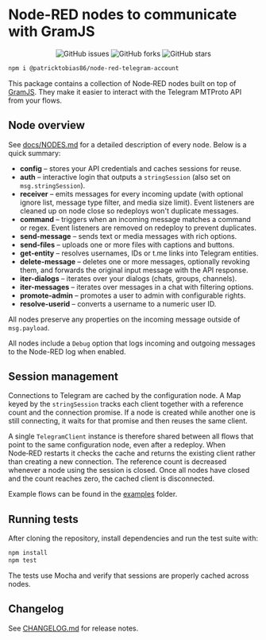 # Node-RED nodes to communicate with GramJS

<p align="center">
<img alt="GitHub issues" src="https://img.shields.io/github/issues/patricktobias86/node-red-telegram-account?color=56BEB8" />
<img alt="GitHub forks" src="https://img.shields.io/github/forks/patricktobias86/node-red-telegram-account?color=56BEB8" />
<img alt="GitHub stars" src="https://img.shields.io/github/stars/patricktobias86/node-red-telegram-account?color=56BEB8" />
</p>

```bash
npm i @patricktobias86/node-red-telegram-account
```

This package contains a collection of Node‑RED nodes built on top of [GramJS](https://gram.js.org/). They make it easier to interact with the Telegram MTProto API from your flows.

## Node overview

See [docs/NODES.md](docs/NODES.md) for a detailed description of every node. Below is a quick summary:

- **config** – stores your API credentials and caches sessions for reuse.
- **auth** – interactive login that outputs a `stringSession` (also set on `msg.stringSession`).
- **receiver** – emits messages for every incoming update (with optional ignore list, message type filter, and media size limit). Event listeners are cleaned up on node close so redeploys won't duplicate messages.
- **command** – triggers when an incoming message matches a command or regex. Event listeners are removed on redeploy to prevent duplicates.
- **send-message** – sends text or media messages with rich options.
- **send-files** – uploads one or more files with captions and buttons.
- **get-entity** – resolves usernames, IDs or t.me links into Telegram entities.
 - **delete-message** – deletes one or more messages, optionally revoking them, and forwards the original input message with the API response.
- **iter-dialogs** – iterates over your dialogs (chats, groups, channels).
- **iter-messages** – iterates over messages in a chat with filtering options.
- **promote-admin** – promotes a user to admin with configurable rights.
- **resolve-userid** – converts a username to a numeric user ID.

All nodes preserve any properties on the incoming message outside of <code>msg.payload</code>.

All nodes include a <code>Debug</code> option that logs incoming and outgoing messages to the Node-RED log when enabled.

## Session management

Connections to Telegram are cached by the configuration node. A Map keyed by the `stringSession` tracks each client together with a reference count and the connection promise. If a node is created while another one is still connecting, it waits for that promise and then reuses the same client.

A single `TelegramClient` instance is therefore shared between all flows that point to the same configuration node, even after a redeploy. When Node‑RED restarts it checks the cache and returns the existing client rather than creating a new connection. The reference count is decreased whenever a node using the session is closed. Once all nodes have closed and the count reaches zero, the cached client is disconnected.

Example flows can be found in the [examples](examples) folder.

## Running tests

After cloning the repository, install dependencies and run the test suite with:

```bash
npm install
npm test
```

The tests use Mocha and verify that sessions are properly cached across nodes.

## Changelog

See [CHANGELOG.md](CHANGELOG.md) for release notes.

